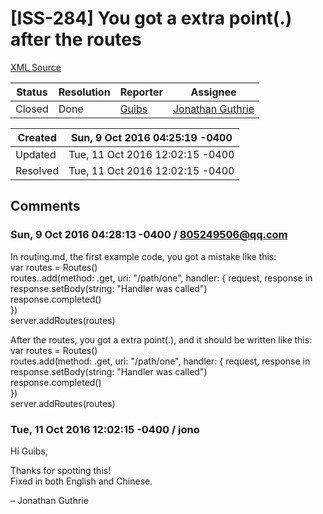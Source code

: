 # [ISS-284] You got a extra point(.) after the routes

[XML Source](./xml/ISS-284.xml)
<p></p>





Status|Resolution|Reporter|Assignee
------|----------|--------|--------
Closed|Done|[Guibs](805249506@qq.com)|[Jonathan Guthrie]($jono)





Created|Sun, 9 Oct 2016 04:25:19 -0400
-------|--------------
Updated|Tue, 11 Oct 2016 12:02:15 -0400
Resolved|Tue, 11 Oct 2016 12:02:15 -0400


## Comments




### Sun, 9 Oct 2016 04:28:13 -0400 / 805249506@qq.com 

<p><p>In routing.md, the first example code, you got a mistake like this:<br/>
var routes = Routes()<br/>
routes..add(method: .get, uri: "/path/one", handler: { request, response in<br/>
    response.setBody(string: "Handler was called")<br/>
    response.completed()<br/>
})<br/>
server.addRoutes(routes)</p>

<p>After the routes, you got a extra point(.), and it should be written like this:<br/>
var routes = Routes()<br/>
routes.add(method: .get, uri: "/path/one", handler: { request, response in<br/>
    response.setBody(string: "Handler was called")<br/>
    response.completed()<br/>
})<br/>
server.addRoutes(routes)</p></p>


### Tue, 11 Oct 2016 12:02:15 -0400 / jono 

<p><p>Hi Guibs,</p>

<p>Thanks for spotting this!<br/>
Fixed in both English and Chinese.</p>

<p>– Jonathan Guthrie</p></p>


